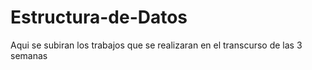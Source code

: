 # Estructura-de-Datos
Aqui se subiran los trabajos que se realizaran en el transcurso de las 3 semanas 
